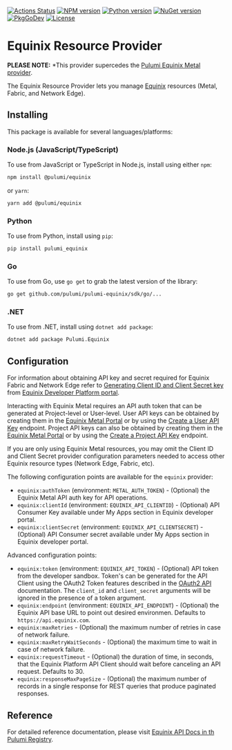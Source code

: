 [![Actions Status](https://github.com/equinix/pulumi-equinix/workflows/main/badge.svg)](https://github.com/equinix/pulumi-equinix/actions)
[![NPM version](https://badge.fury.io/js/%40pulumi%2Fequinix.svg)](https://www.npmjs.com/package/@equinix/equinix)
[![Python version](https://badge.fury.io/py/pulumi-equinix.svg)](https://pypi.org/project/pulumi-equinix)
[![NuGet version](https://badge.fury.io/nu/pulumi.equinix.svg)](https://badge.fury.io/nu/equinix.equinix)
[![PkgGoDev](https://pkg.go.dev/badge/github.com/equinix/pulumi-equinix/sdk/go)](https://pkg.go.dev/github.com/pulumi/pulumi-equinix/sdk/go)
[![License](https://img.shields.io/github/license/equinix/pulumi-equinix)](https://github.com/equinix/pulumi-equinix/blob/main/LICENSE)

# Equinix Resource Provider

**PLEASE NOTE:** *This provider supercedes the [Pulumi Equinix Metal provider](https://www.pulumi.com/registry/packages/equinix-metal/).

The Equinix Resource Provider lets you manage [Equinix](http://deploy.equinix.com) resources (Metal, Fabric, and Network Edge).

## Installing

This package is available for several languages/platforms:

### Node.js (JavaScript/TypeScript)

To use from JavaScript or TypeScript in Node.js, install using either `npm`:

```bash
npm install @pulumi/equinix
```

or `yarn`:

```bash
yarn add @pulumi/equinix
```

### Python

To use from Python, install using `pip`:

```bash
pip install pulumi_equinix
```

### Go

To use from Go, use `go get` to grab the latest version of the library:

```bash
go get github.com/pulumi/pulumi-equinix/sdk/go/...
```

### .NET

To use from .NET, install using `dotnet add package`:

```bash
dotnet add package Pulumi.Equinix
```

## Configuration

For information about obtaining API key and secret required for Equinix Fabric and Network Edge refer to [Generating Client ID and Client Secret key](https://developer.equinix.com/dev-docs/fabric/getting-started/getting-access-token#generating-client-id-and-client-secret) from [Equinix Developer Platform portal](https://developer.equinix.com/).

Interacting with Equinix Metal requires an API auth token that can be generated at Project-level or User-level. User API keys can be obtained by creating them in the [Equinix Metal Portal](https://console.equinix.com/) or by using the [Create a User API Key](https://deploy.equinix.com/developers/api/metal/#operation/createAPIKey) endpoint. Project API keys can also be obtained by creating them in the [Equinix Metal Portal](https://console.equinix.com/) or by using the [Create a Project API Key](https://deploy.equinix.com/developers/api/metal/#operation/createProjectAPIKey) endpoint.

If you are only using Equinix Metal resources, you may omit the Client ID and Client Secret provider configuration parameters needed to access other Equinix resource types (Network Edge, Fabric, etc).

The following configuration points are available for the `equinix` provider:

- `equinix:authToken` (environment: `METAL_AUTH_TOKEN`) - (Optional) the Equinix Metal API auth key for API operations.
- `equinix:clientId` (environment: `EQUINIX_API_CLIENTID`) - (Optional) API Consumer Key available under My Apps section in Equinix developer portal.
- `equinix:clientSecret` (environment: `EQUINIX_API_CLIENTSECRET`) - (Optional) API Consumer secret available under My Apps section in Equinix developer portal.

Advanced configuration points:

- `equinix:token` (environment: `EQUINIX_API_TOKEN`) - (Optional) API token from the developer sandbox. Token's can be generated for the API Client using the OAuth2 Token features described in the [OAuth2 API](https://developer.equinix.com/catalog/accesstokenv1#operation/GetOAuth2AccessToken) documentation. The `client_id` and `client_secret` arguments will be ignored in the presence of a token argument.
- `equinix:endpoint` (environment: `EQUINIX_API_ENDPOINT`) - (Optional) the Equinix API base URL to point out desired environmen. Defaults to `https://api.equinix.com`.
- `equinix:maxRetries` - (Optional) the maximum number of retries in case of network failure.
- `equinix:maxRetryWaitSeconds` - (Optional) the maximum time to wait in case of network failure.
- `equinix:requestTimeout` - (Optional) the duration of time, in seconds, that the Equinix Platform API Client should wait before canceling an API request. Defaults to 30.
- `equinix:responseMaxPageSize` - (Optional) the maximum number of records in a single response for REST queries that produce paginated responses.
  
## Reference

For detailed reference documentation, please visit [Equinix API Docs in th Pulumi Registry](https://www.pulumi.com/registry/packages/equinix/api-docs/).
